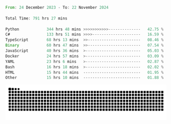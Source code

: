 <!--START_SECTION:waka-->

```rust
From: 24 December 2023 - To: 22 November 2024

Total Time: 791 hrs 27 mins

Python            344 hrs 48 mins >>>>>>>>>>>--------------   42.75 %
C#                133 hrs 51 mins >>>>---------------------   16.59 %
TypeScript        68 hrs 13 mins  >>-----------------------   08.46 %
Binary            60 hrs 47 mins  >>-----------------------   07.54 %
JavaScript        40 hrs 36 mins  >------------------------   05.03 %
Docker            24 hrs 57 mins  >------------------------   03.09 %
YAML              23 hrs 6 mins   >------------------------   02.87 %
Bash              16 hrs 18 mins  >------------------------   02.02 %
HTML              15 hrs 44 mins  -------------------------   01.95 %
Other             15 hrs 10 mins  -------------------------   01.88 %
```

<!--END_SECTION:waka-->


<picture>
  <source media="(prefers-color-scheme: dark)" srcset="https://raw.githubusercontent.com/jeerawut97/jeerawut97/output/github-contribution-grid-snake.svg">
  <img alt="github contribution grid snake animation" src="https://raw.githubusercontent.com/jeerawut97/jeerawut97/output/github-contribution-grid-snake.svg">
</picture>
